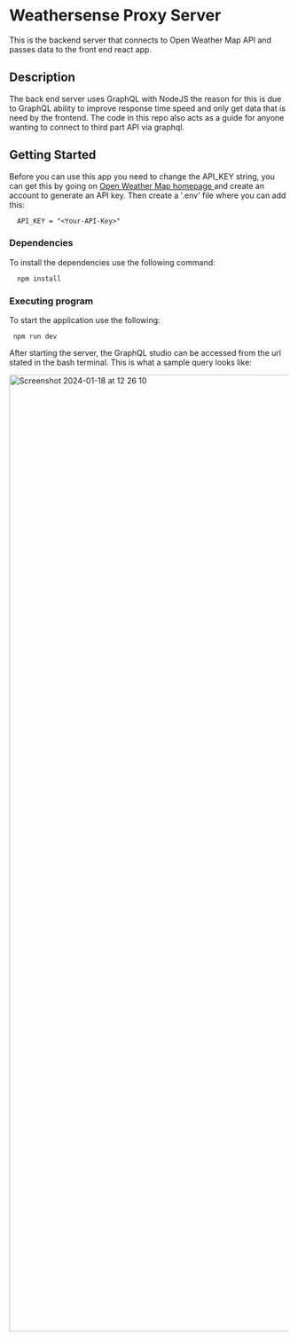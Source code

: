 # Weathersense Proxy Server 

This is the backend server that connects to Open Weather Map API and passes data to the front end react app. 

## Description

The back end server uses GraphQL with NodeJS the reason for this is due to GraphQL ability to improve response time speed and only get data that is need by the frontend. The code in this repo also acts as a guide for 
anyone wanting to connect to third part API via graphql.

## Getting Started

Before you can use this app you need to change the API_KEY string, you can get this by going on <a href="https://openweathermap.org/" target="_blank" rel="noreferrer">Open Weather Map homepage </a> and create an account to generate an API key. Then create a '.env' file where you can add this:

```
  API_KEY = "<Your-API-Key>"
```

### Dependencies

To install the dependencies use the following command: 

```
  npm install
```

### Executing program

To start the application use the following:

```
 npm run dev 
```

After starting the server, the GraphQL studio can be accessed from the url stated in the bash terminal. This is what a sample query looks like: 

<img width="1725" alt="Screenshot 2024-01-18 at 12 26 10" src="https://github.com/fidaa-mahboob/weathersense-proxy-server/assets/151159499/c8a8bc45-f7b1-4f97-b264-c4474df2a92d">

